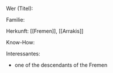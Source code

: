 Wer (Titel):

Familie:

Herkunft: [[Fremen]], [[Arrakis]]

Know-How:

Interessantes:
- one of the descendants of the Fremen 